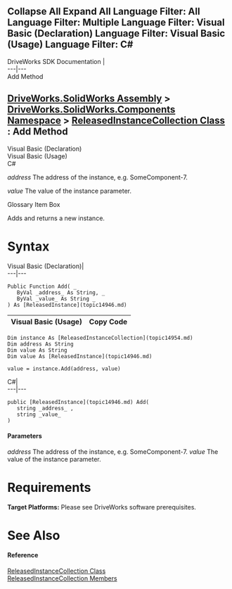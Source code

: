 Collapse All Expand All Language Filter: All  Language Filter: Multiple  Language Filter: Visual Basic (Declaration) Language Filter: Visual Basic (Usage) Language Filter: C#  
---  
DriveWorks SDK Documentation  |   
---|---  
Add Method   
  
[DriveWorks.SolidWorks Assembly](topic13342.md) > [DriveWorks.SolidWorks.Components Namespace](topic13925.md) > [ReleasedInstanceCollection Class](topic14954.md) : Add Method  
---  
  
Visual Basic (Declaration)    
Visual Basic (Usage)    
C# 

_address_
    The address of the instance, e.g. SomeComponent-7.

_value_
    The value of the instance parameter.

Glossary Item Box

Adds and returns a new instance. 

# Syntax

Visual Basic (Declaration)|   
---|---  
      
    
    Public Function Add( _
       ByVal _address_ As String, _
       ByVal _value_ As String _
    ) As [ReleasedInstance](topic14946.md)  
  
Visual Basic (Usage)| Copy Code  
---|---  
      
    
    Dim instance As [ReleasedInstanceCollection](topic14954.md)
    Dim address As String
    Dim value As String
    Dim value As [ReleasedInstance](topic14946.md)
     
    value = instance.Add(address, value)  
  
C#|   
---|---  
      
    
    public [ReleasedInstance](topic14946.md) Add( 
       string _address_ ,
       string _value_
    )  
  
#### Parameters

 _address_
    The address of the instance, e.g. SomeComponent-7.
_value_
    The value of the instance parameter.

# Requirements

**Target Platforms:** Please see DriveWorks software prerequisites.

# See Also

#### Reference

[ReleasedInstanceCollection Class](topic14954.md)   
[ReleasedInstanceCollection Members](topic14955.md)


